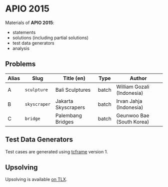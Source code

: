 # APIO 2015

Materials of **APIO 2015**:

- statements
- solutions (including partial solutions)
- test data generators
- analysis

## Problems

| Alias | Slug         | Title (en)          | Type   | Author                     |
| ----- | ------------ | ------------------- | ------ |--------------------------- |
| A     | `sculpture`  | Bali Sculptures     | batch  | William Gozali (Indonesia) |
| B     | `skyscraper` | Jakarta Skyscrapers | batch  | Irvan Jahja (Indonesia)    |
| C     | `bridge`     | Palembang Bridges   | batch  | Geunwoo Bae (South Korea)  |

## Test Data Generators

Test cases are generated using [tcframe](https://github.com/ia-toki/tcframe) version 1.

## Upsolving

Upsolving is available [on TLX](https://training.ia-toki.org/problemsets/81/problems).
